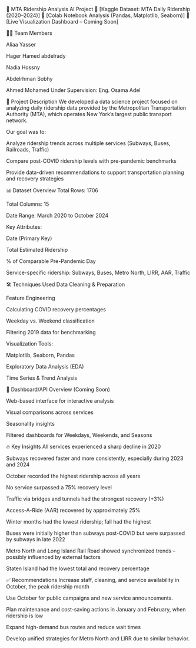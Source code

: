 🚉 MTA Ridership Analysis AI Project
🔗 [Kaggle Dataset: MTA Daily Ridership (2020–2024)]
🔗 [Colab Notebook Analysis (Pandas, Matplotlib, Seaborn)]
🔗 [Live Visualization Dashboard – Coming Soon]

👩‍💻 Team Members

Aliaa Yasser

Hager Hamed abdelrady

Nadia Hossny

Abdelrhman Sobhy

Ahmed Mohamed
Under Supervision:
Eng. Osama Adel


📝 Project Description
We developed a data science project focused on analyzing daily ridership data provided by the Metropolitan Transportation Authority (MTA), which operates New York’s largest public transport network.

Our goal was to:

Analyze ridership trends across multiple services (Subways, Buses, Railroads, Traffic)

Compare post-COVID ridership levels with pre-pandemic benchmarks

Provide data-driven recommendations to support transportation planning and recovery strategies

📊 Dataset Overview
Total Rows: 1706

Total Columns: 15

Date Range: March 2020 to October 2024

Key Attributes:

Date (Primary Key)

Total Estimated Ridership

% of Comparable Pre-Pandemic Day

Service-specific ridership: Subways, Buses, Metro North, LIRR, AAR, Traffic

🛠 Techniques Used
Data Cleaning & Preparation

Feature Engineering

Calculating COVID recovery percentages

Weekday vs. Weekend classification

Filtering 2019 data for benchmarking

Visualization Tools:

Matplotlib, Seaborn, Pandas

Exploratory Data Analysis (EDA)

Time Series & Trend Analysis

🚀 Dashboard/API Overview
(Coming Soon)

Web-based interface for interactive analysis

Visual comparisons across services

Seasonality insights

Filtered dashboards for Weekdays, Weekends, and Seasons

🔥 Key Insights
All services experienced a sharp decline in 2020

Subways recovered faster and more consistently, especially during 2023 and 2024

October recorded the highest ridership across all years

No service surpassed a 75% recovery level

Traffic via bridges and tunnels had the strongest recovery (+3%)

Access-A-Ride (AAR) recovered by approximately 25%

Winter months had the lowest ridership; fall had the highest

Buses were initially higher than subways post-COVID but were surpassed by subways in late 2022

Metro North and Long Island Rail Road showed synchronized trends – possibly influenced by external factors

Staten Island had the lowest total and recovery percentage

✅ Recommendations
Increase staff, cleaning, and service availability in October, the peak ridership month

Use October for public campaigns and new service announcements.

Plan maintenance and cost-saving actions in January and February, when ridership is low

Expand high-demand bus routes and reduce wait times

Develop unified strategies for Metro North and LIRR due to similar behavior.
